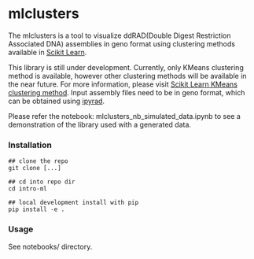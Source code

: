 # mlclusters

The mlclusters is a tool to visualize ddRAD(Double Digest Restriction Associated DNA) assemblies in geno format using clustering methods available in [Scikit Learn](http://scikit-learn.org/stable/index.html). 

This library is still under development. Currently, only KMeans clustering method is available, however other clustering methods will be available in the near future. For more information, please visit [Scikit Learn KMeans clustering method](http://scikit-learn.org/stable/modules/generated/sklearn.cluster.KMeans.html). Input assembly files need to be in geno format, which can be obtained using [ipyrad](http://ipyrad.readthedocs.io/outline.html).

Please refer the notebook: mlclusters_nb_simulated_data.ipynb to see a demonstration of the library used with a generated data. 


### Installation

```
## clone the repo 
git clone [...]  

## cd into repo dir 
cd intro-ml  

## local development install with pip 
pip install -e . 
```

### Usage

See notebooks/ directory.